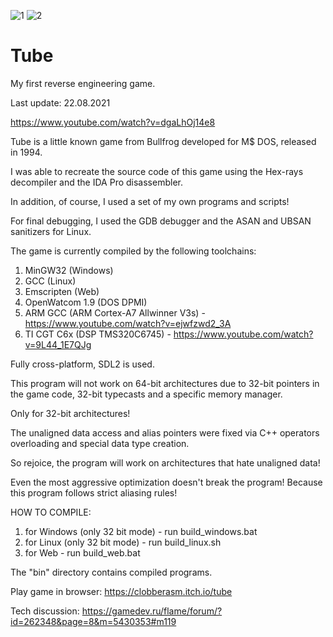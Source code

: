 ![1](https://user-images.githubusercontent.com/88702500/128820449-94b8fe0d-296d-4232-a6eb-2eba36968028.png)
![2](https://user-images.githubusercontent.com/88702500/128820980-07c0d238-edba-4681-8c02-4eb6ea317a98.png)

# Tube

My first reverse engineering game.

Last update: 22.08.2021

https://www.youtube.com/watch?v=dgaLhOj14e8

Tube is a little known game from Bullfrog developed for M$ DOS, released in 1994.

I was able to recreate the source code of this game using the Hex-rays decompiler and the IDA Pro disassembler.

In addition, of course, I used a set of my own programs and scripts!

For final debugging, I used the GDB debugger and the ASAN and UBSAN sanitizers for Linux.

The game is currently compiled by the following toolchains:

1. MinGW32 (Windows)
2. GCC (Linux)
3. Emscripten (Web)
4. OpenWatcom 1.9 (DOS DPMI)
5. ARM GCC (ARM Cortex-A7 Allwinner V3s) - https://www.youtube.com/watch?v=ejwfzwd2_3A
6. TI CGT C6x (DSP TMS320C6745) - https://www.youtube.com/watch?v=9L44_1E7QJg

Fully cross-platform, SDL2 is used.

This program will not work on 64-bit architectures due to 32-bit pointers in the game code, 32-bit typecasts and a specific memory manager.

Only for 32-bit architectures!

The unaligned data access and alias pointers were fixed via C++ operators overloading and special data type creation.

So rejoice, the program will work on architectures that hate unaligned data!

Even the most aggressive optimization doesn't break the program! Because this program follows strict aliasing rules!

HOW TO COMPILE:

1. for Windows (only 32 bit mode) - run build_windows.bat
2. for Linux (only 32 bit mode) - run build_linux.sh
3. for Web - run build_web.bat

The "bin" directory contains compiled programs.

Play game in browser: https://clobberasm.itch.io/tube

Tech discussion: https://gamedev.ru/flame/forum/?id=262348&page=8&m=5430353#m119
